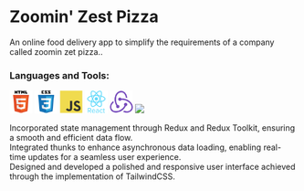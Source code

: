 # Zoomin' Zest Pizza
An online food delivery app to simplify the requirements of a company called zoomin zet pizza..
<h3 align="left">Languages and Tools:</h3>
<p align="left">
<img src="https://raw.githubusercontent.com/devicons/devicon/master/icons/html5/html5-original-wordmark.svg" alt="html5" width="40" height="40"/>
<img src="https://raw.githubusercontent.com/devicons/devicon/master/icons/css3/css3-original-wordmark.svg" alt="css3" width="40" height="40"/>
<img src="https://raw.githubusercontent.com/devicons/devicon/master/icons/javascript/javascript-original.svg" alt="javascript" width="40" height="40"/>
<img src="https://raw.githubusercontent.com/devicons/devicon/master/icons/react/react-original-wordmark.svg" alt="react" width="40" height="40"/>
<img src="https://raw.githubusercontent.com/devicons/devicon/master/icons/redux/redux-original.svg" alt="redux" width="40" height="40"/>
<img src="https://www.vectorlogo.zone/logos/tailwindcss/tailwindcss-icon.svg"/>
</p>

<p align=""left>
Incorporated state management through Redux and Redux Toolkit, ensuring a smooth and efficient data flow. <br>
Integrated thunks to enhance asynchronous data loading, enabling real-time updates for a seamless user experience. <br>
Designed and developed a polished and responsive user interface achieved through the implementation of TailwindCSS. <br>
</p>
